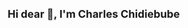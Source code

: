 ## Hi dear 👋, I'm Charles Chidiebube

<!--
**Charles1605cb/Charles1605cb** is a ✨ _special_ ✨ repository because its `README.md` (this file) appears on your GitHub profile.

Here are some ideas to get you started:

- 🔭 I’m currently working on ...
- 🌱 I’m a front-end developer with an experience of 6 months on HTML5, CSS3, JAVASCRIPT and then react with 2 months experience ...
- 👯 I’m looking to collaborate on with any organization where my services are being needed...
- 🤔 I’m looking for help with ...
- 💬 Ask me about ...
- 📫 How to reach me: ...
- 😄 Pronouns: ...
- ⚡ Fun fact: ...
# My skills:


# Connect with Me


# support me
-->
